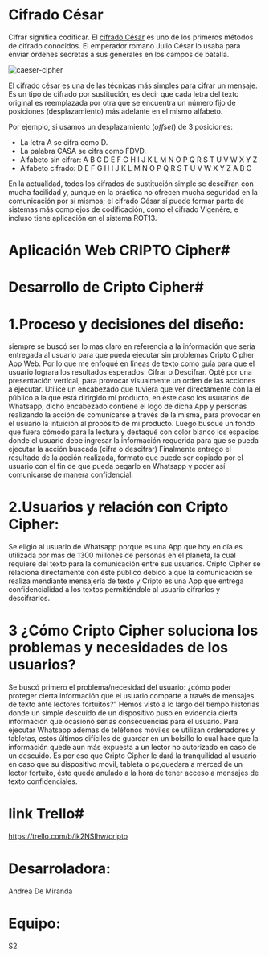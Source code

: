 # Cifrado César

Cifrar significa codificar. El [cifrado César](https://en.wikipedia.org/wiki/Caesar_cipher) es uno de los primeros métodos de cifrado conocidos. El emperador romano Julio César lo usaba para enviar órdenes secretas a sus generales en los campos de batalla.

![caeser-cipher](https://upload.wikimedia.org/wikipedia/commons/thumb/2/2b/Caesar3.svg/2000px-Caesar3.svg.png)

El cifrado césar es una de las técnicas más simples para cifrar un mensaje. Es un tipo de cifrado por sustitución, es decir que cada letra del texto original es reemplazada por otra que se encuentra un número fijo de posiciones (desplazamiento) más adelante en el mismo alfabeto.

Por ejemplo, si usamos un desplazamiento (_offset_) de 3 posiciones:

- La letra A se cifra como D.
- La palabra CASA se cifra como FDVD.
- Alfabeto sin cifrar: A B C D E F G H I J K L M N O P Q R S T U V W X Y Z
- Alfabeto cifrado: D E F G H I J K L M N O P Q R S T U V W X Y Z A B C

En la actualidad, todos los cifrados de sustitución simple se descifran con mucha facilidad y, aunque en la práctica no ofrecen mucha seguridad en la comunicación por sí mismos; el cifrado César sí puede formar parte de sistemas más complejos de codificación, como el cifrado Vigenère, e incluso tiene aplicación en el sistema ROT13.

# Aplicación Web CRIPTO Cipher#

# Desarrollo de Cripto Cipher#

# 1.Proceso y decisiones del diseño:
siempre se buscó ser lo mas claro en referencia a la información que sería entregada al usuario para que pueda ejecutar sin problemas Cripto Cipher 
App Web.
Por lo que me enfoqué en líneas de  texto como guía  para que el usuario lograra los resultados esperados: Cifrar o Descifrar.
Opté por una presentación vertical, para provocar visualmente un orden de las acciones a ejecutar.
Utilice un encabezado que tuviera que ver directamente con la el público a la que está dirirgido mi producto, en éste caso los usurarios de Whatsapp,  dicho encabezado contiene el logo de dicha App y personas realizando la acción de comunicarse a través de la misma, para provocar en el usuario la intuición al propósito de mi producto.
Luego busque un fondo que fuera cómodo para la lectura y destaqué con color blanco los espacios donde el usuario debe ingresar la información requerida para que se pueda ejecutar la acción buscada (cifra o descifrar)
Finalmente entrego el resultado de la acción realizada, formato que puede ser copiado por el usuario con el fin de que pueda pegarlo en Whatsapp y poder así comunicarse de manera confidencial.
# 2.Usuarios y relación con Cripto Cipher:
Se eligió al usuario de Whatsapp porque es una App que hoy en día es utilizada por mas de 1300 millones de personas en el planeta, la cual requiere del texto para la comunicación entre sus usuarios. 
Cripto Cipher se relaciona directamente con éste público debido a que la comunicación se realiza mendiante mensajería de texto y Cripto es una App que entrega confidencialidad a los textos permitiéndole al usuario cifrarlos y descifrarlos.
# 3 ¿Cómo Cripto Cipher soluciona los problemas y necesidades de los usuarios?
Se buscó primero el problema/necesidad del usuario: ¿cómo poder proteger cierta información  que el usuario comparte a través de mensajes de texto ante lectores fortuitos?”
Hemos visto a lo largo del tiempo historias donde un simple descuido de un dispositivo puso en evidencia cierta información que ocasionó serias consecuencias para el usuario.
Para ejecutar Whatsapp ademas de teléfonos móviles se utilizan ordenadores  y tabletas, estos últimos difíciles de guardar en un bolsillo lo cual hace que la información quede aun más expuesta a un lector no autorizado en caso de un descuido.
Es por eso que Cripto Cipher le dará la tranquilidad al usuario en caso que su dispositivo movil, tableta o pc,quedara a merced de un lector fortuito, éste quede anulado a la hora de tener acceso a mensajes de texto confidenciales.

# link Trello#
https://trello.com/b/ik2NSIhw/cripto
# Desarroladora:
Andrea De Miranda
# Equipo:
S2
